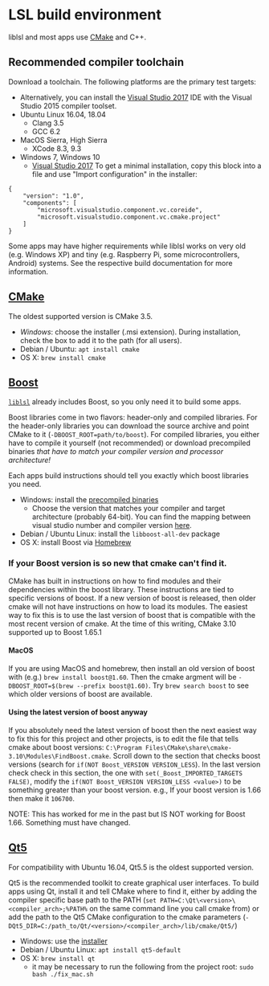 # LSL build environment

liblsl and most apps use [CMake](#CMake) and C++.

## Recommended compiler toolchain

Download a toolchain. The following platforms are the primary test targets:

  - Alternatively, you can install the [Visual Studio 2017](https://www.visualstudio.com/downloads/) IDE with the Visual Studio 2015 compiler toolset.
- Ubuntu Linux 16.04, 18.04
  - Clang 3.5
  - GCC 6.2
- MacOS Sierra, High Sierra
  - XCode 8.3, 9.3
- Windows 7, Windows 10
  - [Visual Studio 2017](https://visualstudio.com/downloads)
  To get a minimal installation, copy this block into a file and use "Import configuration"
  in the installer:


```
{
	"version": "1.0",
	"components": [
		"microsoft.visualstudio.component.vc.coreide",
		"microsoft.visualstudio.component.vc.cmake.project"
	]
}
```

Some apps may have higher requirements while liblsl works on very old
(e.g. Windows XP) and tiny (e.g. Raspberry Pi, some microcontrollers, Android)
systems. See the respective build documentation for more information.

## [CMake](https://cmake.org/download/)

The oldest supported version is CMake 3.5.

- *Windows*: choose the installer (.msi extension). During installation, check the box to add it to
  the path (for all users).
- Debian / Ubuntu: `apt install cmake`
- OS X: `brew install cmake`

## [Boost](https://boost.org)

[`liblsl`](https://github.com/labstreaminglayer/liblsl/) already includes Boost,
so you only need it to build some apps.

Boost libraries come in two flavors: header-only and compiled libraries.
For the header-only libraries you can download the source archive and point CMake to it
(`-DBOOST_ROOT=path/to/boost`). For compiled libraries, you either have to compile it yourself
(not recommended) or download precompiled binaries
*that have to match your compiler version and processor architecture!*

Each apps build instructions should tell you exactly which boost libraries you need.

- Windows: install the [precompiled binaries](https://sourceforge.net/projects/boost/files/boost-binaries/)
  - Choose the version that matches your compiler and target architecture (probably 64-bit).
  You can find the mapping between visual studio number and compiler version [here](https://en.wikipedia.org/wiki/Microsoft_Visual_C%2B%2B#Internal_version_numbering).
- Debian / Ubuntu Linux: install the `libboost-all-dev` package
- OS X: install Boost via [Homebrew](https://brew.sh/)

### If your Boost version is so new that cmake can't find it.

CMake has built in instructions on how to find modules and their dependencies within the boost library.
These instructions are tied to specific versions of boost.
If a new version of boost is released, then older cmake will not have instructions on how
to load its modules.
The easiest way to fix this is to use the last version of boost that is compatible with the most
recent version of cmake.
At the time of this writing, CMake 3.10 supported up to Boost 1.65.1

#### MacOS

If you are using MacOS and homebrew, then install an old version of boost with (e.g.)
`brew install boost@1.60`.
Then the cmake argment will be `-DBOOST_ROOT=$(brew --prefix boost@1.60)`.
Try `brew search boost` to see which older versions of boost are available.

#### Using the latest version of boost anyway

If you absolutely need the latest version of boost then the next easiest way to fix this for
this project and other projects, is to edit the file that tells cmake about boost versions:
`C:\Program Files\CMake\share\cmake-3.10\Modules\FindBoost.cmake`.
Scroll down to the section that checks boost versions
(search for `if(NOT Boost_VERSION VERSION_LESS`).
In the last version check check in this section, the one with `set(_Boost_IMPORTED_TARGETS FALSE)`,
modify the `if(NOT Boost_VERSION VERSION_LESS <value>)` to be something greater than your boost version.
e.g., If your boost version is 1.66 then make it `106700`.

NOTE: This has worked for me in the past but IS NOT working for Boost 1.66. Something must have changed.

## [Qt5](http://qt.io)

For compatibility with Ubuntu 16.04, Qt5.5 is the oldest supported version.

Qt5 is the recommended toolkit to create graphical user interfaces.
To build apps using Qt, install it and tell CMake where to find it, either by
adding the compiler specific base path to the PATH
(`set PATH=C:\Qt\<version>\<compiler_arch>;%PATH%` on the same command line you
call cmake from) or add the path to the Qt5 CMake configuration to the cmake parameters
(`-DQt5_DIR=C:/path_to/Qt/<version>/<compiler_arch>/lib/cmake/Qt5/`)

- Windows: use the [installer](http://download.qt.io/official_releases/online_installers/qt-unified-windows-x86-online.exe)
- Debian / Ubuntu Linux: `apt install qt5-default`
- OS X: `brew install qt`
  - it may be necessary to run the following from the project root: `sudo bash ./fix_mac.sh`
